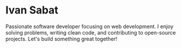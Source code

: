 # Ivan Sabat
Passionate software developer focusing on web development. I enjoy solving problems, writing clean code, and contributing to open-source projects. Let's build something great together!
